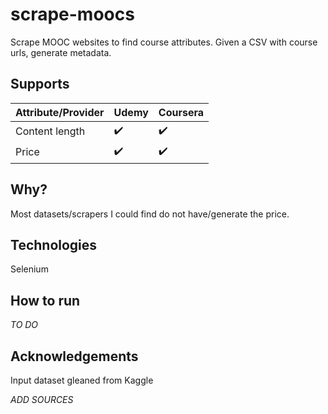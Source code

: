 # scrape-moocs

Scrape MOOC websites to find course attributes.
Given a CSV with course urls, generate metadata.

## Supports
| Attribute/Provider | Udemy              | Coursera           |
|--------------------|--------------------|--------------------|
| Content length     | :heavy_check_mark: | :heavy_check_mark: |
| Price              | :heavy_check_mark: | :heavy_check_mark: |

## Why?

Most datasets/scrapers I could find do not have/generate the price.

## Technologies

Selenium

## How to run

*TO DO*

## Acknowledgements

Input dataset gleaned from Kaggle

*ADD SOURCES*